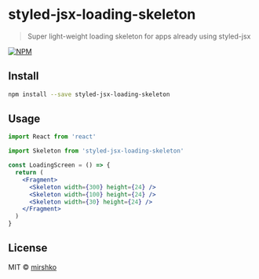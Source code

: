 # styled-jsx-loading-skeleton

> Super light-weight loading skeleton for apps already using styled-jsx

[![NPM](https://img.shields.io/npm/v/styled-jsx-loading-skeleton.svg)](https://www.npmjs.com/package/styled-jsx-loading-skeleton)

## Install

```bash
npm install --save styled-jsx-loading-skeleton
```

## Usage

```jsx
import React from 'react'

import Skeleton from 'styled-jsx-loading-skeleton'

const LoadingScreen = () => {
  return (
    <Fragment>
      <Skeleton width={300} height={24} />
      <Skeleton width={100} height={24} />
      <Skeleton width={30} height={24} />
    </Fragment>
  )
}
```

## License

MIT © [mirshko](https://github.com/mirshko)
